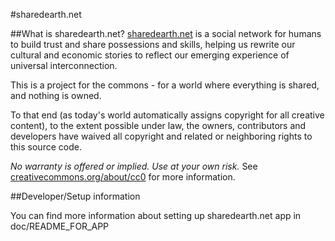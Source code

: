 #sharedearth.net

##What is sharedearth.net?
[sharedearth.net](http://sharedearth.net) is a social network for humans to build trust and share possessions and skills, helping us rewrite our cultural and economic stories to reflect our emerging experience of universal interconnection.

This is a project for the commons - for a world where everything is shared, and nothing is owned.

To that end (as today's world automatically assigns copyright for all creative content), to the extent possible under law, the owners, contributors and developers have waived all copyright and related or neighboring rights to this source code. 

*No warranty is offered or implied. Use at your own risk.* See [creativecommons.org/about/cc0](http://creativecommons.org/about/cc0) for more information.


##Developer/Setup information

You can find more information about setting up sharedearth.net app in doc/README\_FOR\_APP